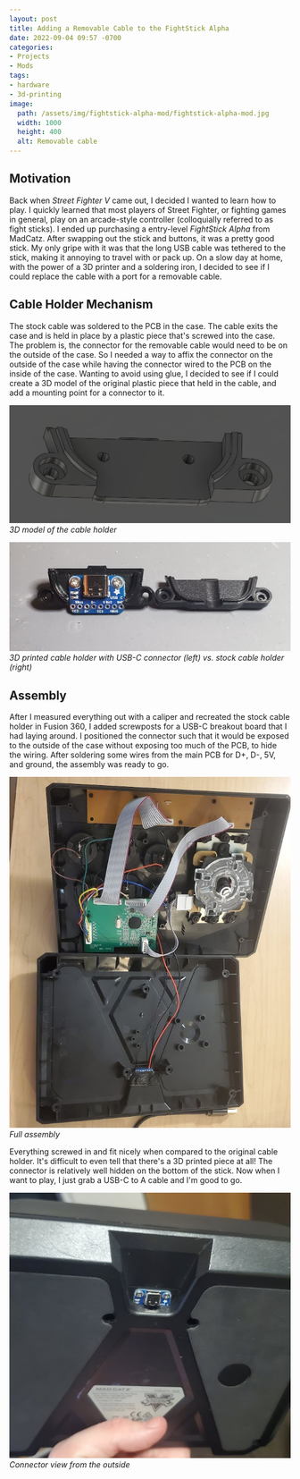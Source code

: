 ```yaml
---
layout: post
title: Adding a Removable Cable to the FightStick Alpha
date: 2022-09-04 09:57 -0700
categories:
- Projects
- Mods
tags:
- hardware
- 3d-printing
image:
  path: /assets/img/fightstick-alpha-mod/fightstick-alpha-mod.jpg
  width: 1000
  height: 400
  alt: Removable cable
---
```


## Motivation

Back when *Street Fighter V* came out, I decided I wanted to learn how to play. I quickly learned that most players of Street Fighter, or fighting games in general, play on an arcade-style controller (colloquially referred to as fight sticks). I ended up purchasing a entry-level *FightStick Alpha* from MadCatz. After swapping out the stick and buttons, it was a pretty good stick. My only gripe with it was that the long USB cable was tethered to the stick, making it annoying to travel with or pack up. On a slow day at home, with the power of a 3D printer and a soldering iron, I decided to see if I could replace the cable with a port for a removable cable.

## Cable Holder Mechanism

The stock cable was soldered to the PCB in the case. The cable exits the case and is held in place by a plastic piece that's screwed into the case. The problem is, the connector for the removable cable would need to be on the outside of the case. So I needed a way to affix the connector on the outside of the case while having the connector wired to the PCB on the inside of the case. Wanting to avoid using glue, I decided to see if I could create a 3D model of the original plastic piece that held in the cable, and add a mounting point for a connector to it.

![3D model](/assets/img/fightstick-alpha-mod/3d_model.jpg)
_3D model of the cable holder_

![Printed piece vs stock piece](/assets/img/fightstick-alpha-mod/printed_vs_stock.jpg)
_3D printed cable holder with USB-C connector (left) vs. stock cable holder (right)_

## Assembly

After I measured everything out with a caliper and recreated the stock cable holder in Fusion 360, I added screwposts for a USB-C breakout board that I had laying around. I positioned the connector such that it would be exposed to the outside of the case without exposing too much of the PCB, to hide the wiring. After soldering some wires from the main PCB for D+, D-, 5V, and ground, the assembly was ready to go.

![Full assembly](/assets/img/fightstick-alpha-mod/assembly.jpg)
_Full assembly_

Everything screwed in and fit nicely when compared to the original cable holder. It's difficult to even tell that there's a 3D printed piece at all! The connector is relatively well hidden on the bottom of the stick. Now when I want to play, I just grab a USB-C to A cable and I'm good to go.

![Connector view from the outside](/assets/img/fightstick-alpha-mod/outside.png)
_Connector view from the outside_
